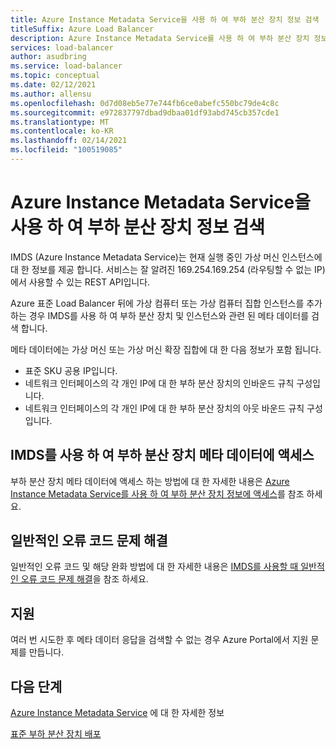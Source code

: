 ```yaml
---
title: Azure Instance Metadata Service을 사용 하 여 부하 분산 장치 정보 검색
titleSuffix: Azure Load Balancer
description: Azure Instance Metadata Service를 사용 하 여 부하 분산 장치 정보를 검색 하는 방법을 알아봅니다.
services: load-balancer
author: asudbring
ms.service: load-balancer
ms.topic: conceptual
ms.date: 02/12/2021
ms.author: allensu
ms.openlocfilehash: 0d7d08eb5e77e744fb6ce0abefc550bc79de4c8c
ms.sourcegitcommit: e972837797dbad9dbaa01df93abd745cb357cde1
ms.translationtype: MT
ms.contentlocale: ko-KR
ms.lasthandoff: 02/14/2021
ms.locfileid: "100519085"
---
```

# <a name="retrieve-load-balancer-information-by-using-the-azure-instance-metadata-service"></a>Azure Instance Metadata Service을 사용 하 여 부하 분산 장치 정보 검색

IMDS (Azure Instance Metadata Service)는 현재 실행 중인 가상 머신 인스턴스에 대 한 정보를 제공 합니다. 서비스는 잘 알려진 169.254.169.254 (라우팅할 수 없는 IP)에서 사용할 수 있는 REST API입니다. 

Azure 표준 Load Balancer 뒤에 가상 컴퓨터 또는 가상 컴퓨터 집합 인스턴스를 추가 하는 경우 IMDS를 사용 하 여 부하 분산 장치 및 인스턴스와 관련 된 메타 데이터를 검색 합니다.

메타 데이터에는 가상 머신 또는 가상 머신 확장 집합에 대 한 다음 정보가 포함 됩니다.

* 표준 SKU 공용 IP입니다.
* 네트워크 인터페이스의 각 개인 IP에 대 한 부하 분산 장치의 인바운드 규칙 구성입니다.
* 네트워크 인터페이스의 각 개인 IP에 대 한 부하 분산 장치의 아웃 바운드 규칙 구성입니다.

## <a name="access-the-load-balancer-metadata-using-the-imds"></a>IMDS를 사용 하 여 부하 분산 장치 메타 데이터에 액세스

부하 분산 장치 메타 데이터에 액세스 하는 방법에 대 한 자세한 내용은 [Azure Instance Metadata Service를 사용 하 여 부하 분산 장치 정보에 액세스](howto-load-balancer-imds.md)를 참조 하세요.

## <a name="troubleshoot-common-error-codes"></a>일반적인 오류 코드 문제 해결

일반적인 오류 코드 및 해당 완화 방법에 대 한 자세한 내용은 [IMDS를 사용할 때 일반적인 오류 코드 문제 해결](troubleshoot-load-balancer-imds.md)을 참조 하세요. 

## <a name="support"></a>지원

여러 번 시도한 후 메타 데이터 응답을 검색할 수 없는 경우 Azure Portal에서 지원 문제를 만듭니다.

## <a name="next-steps"></a>다음 단계
[Azure Instance Metadata Service](../virtual-machines/windows/instance-metadata-service.md) 에 대 한 자세한 정보

[표준 부하 분산 장치 배포](quickstart-load-balancer-standard-public-portal.md)

